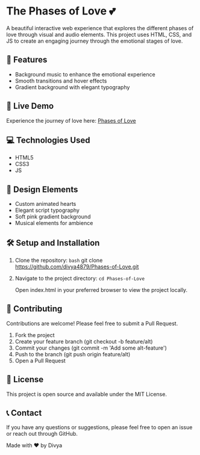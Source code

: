 # The Phases of Love 💕

A beautiful interactive web experience that explores the different phases of love through visual and audio elements. This project uses HTML, CSS, and JS to create an engaging journey through the emotional stages of love.

## 🌟 Features

- Background music to enhance the emotional experience
- Smooth transitions and hover effects
- Gradient background with elegant typography

## 🚀 Live Demo

Experience the journey of love here: [Phases of Love](https://divya4879.github.io/Phases-of-Love)

## 💻 Technologies Used

- HTML5
- CSS3
- JS

## 🎨 Design Elements

- Custom animated hearts
- Elegant script typography
- Soft pink gradient background
- Musical elements for ambience

## 🛠️ Setup and Installation

1. Clone the repository:
   ```bash```
   git clone https://github.com/divya4879/Phases-of-Love.git

2. Navigate to the project directory:
   ```cd Phases-of-Love```
   
   Open index.html in your preferred browser to view the project locally.

## 🤝 Contributing

Contributions are welcome! Please feel free to submit a Pull Request.

1. Fork the project
2. Create your feature branch (git checkout -b feature/alt)
3. Commit your changes (git commit -m 'Add some alt-feature')
4. Push to the branch (git push origin feature/alt)
5. Open a Pull Request


## 📝 License
This project is open source and available under the MIT License.


## 📞 Contact
If you have any questions or suggestions, please feel free to open an issue or reach out through GitHub.

Made with ❤️ by Divya
